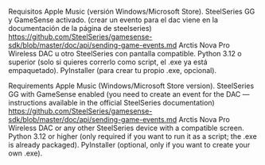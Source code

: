 Requisitos
Apple Music (versión Windows/Microsoft Store).
SteelSeries GG y GameSense activado. (crear un evento para el dac viene en la documentación de la página de steelseries) https://github.com/SteelSeries/gamesense-sdk/blob/master/doc/api/sending-game-events.md
Arctis Nova Pro Wireless DAC u otro SteelSeries con pantalla compatible.
Python 3.12 o superior (solo si quieres correrlo como script, el .exe ya está empaquetado).
PyInstaller (para crear tu propio .exe, opcional).


Requirements
Apple Music (Windows/Microsoft Store version).
SteelSeries GG with GameSense enabled (you need to create an event for the DAC — instructions available in the official SteelSeries documentation) https://github.com/SteelSeries/gamesense-sdk/blob/master/doc/api/sending-game-events.md
Arctis Nova Pro Wireless DAC or any other SteelSeries device with a compatible screen.
Python 3.12 or higher (only required if you want to run it as a script; the .exe is already packaged).
PyInstaller (optional, only if you want to create your own .exe).
